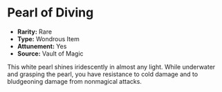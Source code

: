 # Pearl of Diving

- **Rarity:** Rare
- **Type:** Wondrous Item
- **Attunement:** Yes
- **Source:** Vault of Magic

This white pearl shines iridescently in almost any light. While underwater and grasping the pearl, you have resistance to cold damage and to bludgeoning damage from nonmagical attacks.
